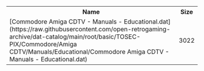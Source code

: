 <table>
<tr><th>Name</th><th>Size</th></tr>
<tr><td>
[Commodore Amiga CDTV - Manuals - Educational.dat](https://raw.githubusercontent.com/open-retrogaming-archive/dat-catalog/main/root/basic/TOSEC-PIX/Commodore/Amiga CDTV/Manuals/Educational/Commodore Amiga CDTV - Manuals - Educational.dat)
</td><td>3022</td></tr>
</table>
